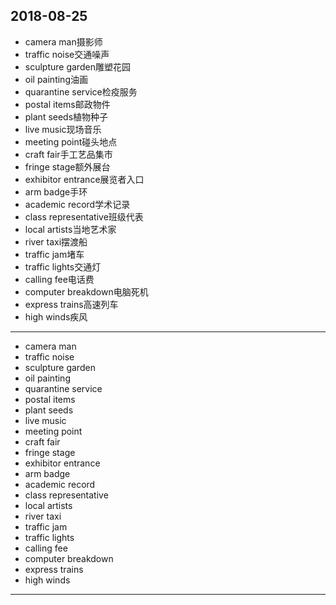 2018-08-25
---
- camera man摄影师
- traffic noise交通噪声
- sculpture garden雕塑花园
- oil painting油画
- quarantine service检疫服务
- postal items邮政物件
- plant seeds植物种子 
- live music现场音乐
- meeting point碰头地点
- craft fair手工艺品集市
- fringe stage额外展台
- exhibitor entrance展览者入口
- arm badge手环
- academic record学术记录
- class representative班级代表
- local artists当地艺术家
- river taxi摆渡船
- traffic jam堵车
- traffic lights交通灯
- calling fee电话费
- computer breakdown电脑死机
- express trains高速列车
- high winds疾风
---
- camera man 
- traffic noise 
- sculpture garden 
- oil painting 
- quarantine service 
- postal items 
- plant seeds 
- live music 
- meeting point 
- craft fair 
- fringe stage 
- exhibitor entrance 
- arm badge 
- academic record 
- class representative 
- local artists 
- river taxi 
- traffic jam 
- traffic lights 
- calling fee
- computer breakdown 
- express trains 
- high winds 
---